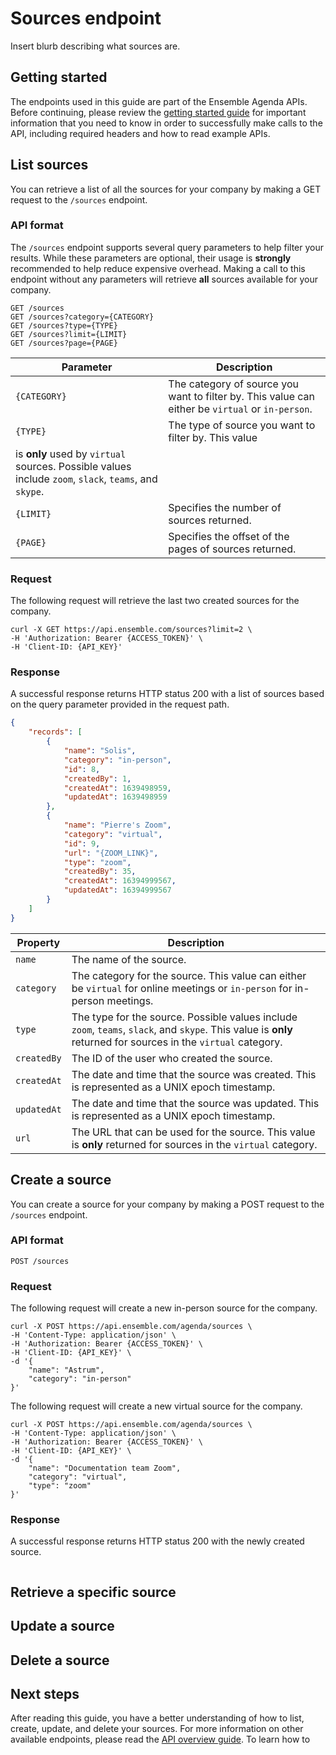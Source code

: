 # Sources endpoint

Insert blurb describing what sources are.

## Getting started

The endpoints used in this guide are part of the Ensemble Agenda APIs. Before continuing, please review the [getting started guide](./getting-started.md) for important information that you need to know in order to successfully make calls to the API, including required headers and how to read example APIs.

## List sources

You can retrieve a list of all the sources for your company by making a GET request to the `/sources` endpoint.

### API format

The `/sources` endpoint supports several query parameters to help filter your results. While these parameters are optional, their usage is **strongly** recommended to help reduce expensive overhead. Making a call to this endpoint without any parameters will retrieve **all** sources available for your company. 

```http
GET /sources
GET /sources?category={CATEGORY}
GET /sources?type={TYPE}
GET /sources?limit={LIMIT}
GET /sources?page={PAGE}
```

| Parameter | Description |
| --------- | ----------- |
| `{CATEGORY}` | The category of source you want to filter by. This value can either be `virtual` or `in-person`. |
| `{TYPE}` | The type of source you want to filter by. This value 
is **only** used by `virtual` sources. Possible values include `zoom`, `slack`, `teams`, and `skype`. |
| `{LIMIT}` | Specifies the number of sources returned. | 
| `{PAGE}` | Specifies the offset of the pages of sources returned. |

### Request

The following request will retrieve the last two created sources for the company.

```shell
curl -X GET https://api.ensemble.com/sources?limit=2 \
-H 'Authorization: Bearer {ACCESS_TOKEN}' \
-H 'Client-ID: {API_KEY}'
```

### Response

A successful response returns HTTP status 200 with a list of sources based on the query parameter provided in the request path.

```json
{
    "records": [
        {
            "name": "Solis",
            "category": "in-person",
            "id": 8,
            "createdBy": 1,
            "createdAt": 1639498959,
            "updatedAt": 1639498959
        },
        {
            "name": "Pierre's Zoom",
            "category": "virtual",
            "id": 9,
            "url": "{ZOOM_LINK}",
            "type": "zoom",
            "createdBy": 35,
            "createdAt": 16394999567,
            "updatedAt": 16394999567
        }
    ]
}
```

| Property | Description |
| -------- | ----------- |
| `name` | The name of the source. |
| `category` | The category for the source. This value can either be `virtual` for online meetings or `in-person` for in-person meetings. | 
| `type` | The type for the source. Possible values include `zoom`, `teams`, `slack`, and `skype`. This value is **only** returned for sources in the `virtual` category. 
| `createdBy` | The ID of the user who created the source. |
| `createdAt` | The date and time that the source was created. This is represented as a UNIX epoch timestamp. |
| `updatedAt` | The date and time that the source was updated. This is represented as a UNIX epoch timestamp. |
| `url` | The URL that can be used for the source. This value is **only** returned for sources in the `virtual` category. |

## Create a source

You can create a source for your company by making a POST request to the `/sources` endpoint.

### API format

```http
POST /sources
```

### Request

The following request will create a new in-person source for the company.

```shell
curl -X POST https://api.ensemble.com/agenda/sources \
-H 'Content-Type: application/json' \
-H 'Authorization: Bearer {ACCESS_TOKEN}' \
-H 'Client-ID: {API_KEY}' \
-d '{
    "name": "Astrum",
    "category": "in-person"
}'
```

The following request will create a new virtual source for the company.

```shell
curl -X POST https://api.ensemble.com/agenda/sources \
-H 'Content-Type: application/json' \
-H 'Authorization: Bearer {ACCESS_TOKEN}' \
-H 'Client-ID: {API_KEY}' \
-d '{
    "name": "Documentation team Zoom",
    "category": "virtual",
    "type": "zoom"
}'
```

### Response

A successful response returns HTTP status 200 with the newly created source.

```json

```

## Retrieve a specific source

## Update a source

## Delete a source

## Next steps

After reading this guide, you have a better understanding of how to list, create, update, and delete your sources. For more information on other available endpoints, please read the [API overview guide](./overview.md). To learn how to 